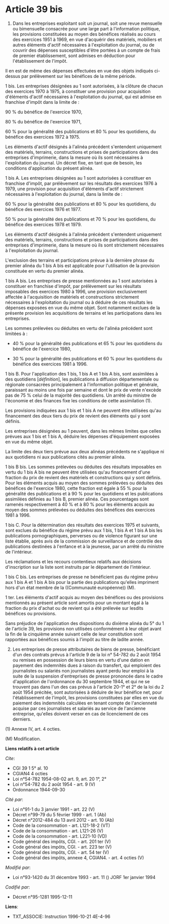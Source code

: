 # Article 39 bis

1. Dans les entreprises exploitant soit un journal, soit une revue mensuelle ou bimensuelle consacrée pour une large part à
l'information politique, les provisions constituées au moyen des bénéfices réalisés au cours des exercices 1951 à 1969, en
vue d'acquérir des matériels, mobiliers et autres éléments d'actif nécessaires à l'exploitation du journal, ou de couvrir des
dépenses susceptibles d'être portées à un compte de frais de premier établissement, sont admises en déduction pour
l'établissement de l'impôt.

Il en est de même des dépenses effectuées en vue des objets indiqués ci-dessus par prélèvement sur les bénéfices de la même
période.

1 bis. Les entreprises désignées au 1 sont autorisées, à la clôture de chacun des exercices 1970 à 1975, à constituer une
provision pour acquisition d'éléments d'actif nécessaires à l'exploitation du journal, qui est admise en franchise d'impôt
dans la limite de :

90 % du bénéfice de l'exercice 1970,

80 % du bénéfice de l'exercice 1971,

60 % pour la généralité des publications et 80 % pour les quotidiens, du bénéfice des exercices 1972 à 1975.

Les éléments d'actif désignés à l'alinéa précédent s'entendent uniquement des matériels, terrains, constructions et prises de
participations dans des entreprises d'imprimerie, dans la mesure où ils sont nécessaires à l'exploitation du journal. Un
décret fixe, en tant que de besoin, les conditions d'application du présent alinéa.

1 bis A. Les entreprises désignées au 1 sont autorisées à constituer en franchise d'impôt, par prélèvement sur les résultats
des exercices 1976 à 1979, une provision pour acquisition d'éléments d'actif strictement nécessaires à l'exploitation du
journal, dans la limite de :

60 % pour la généralité des publications et 80 % pour les quotidiens, du bénéfice des exercices 1976 et 1977.

50 % pour la généralité des publications et 70 % pour les quotidiens, du bénéfice des exercices 1978 et 1979.

Les éléments d'actif désignés à l'alinéa précédent s'entendent uniquement des matériels, terrains, constructions et prises de
participations dans des entreprises d'imprimerie, dans la mesure où ils sont strictement nécessaires à l'exploitation du
journal.

L'exclusion des terrains et participations prévue à la dernière phrase du premier alinéa du 1 bis A bis est applicable pour
l'utilisation de la provision constituée en vertu du premier alinéa.

1 bis A bis. Les entreprises de presse mentionnées au 1 sont autorisées à constituer en franchise d'impôt, par prélèvement
sur les résultats imposables des exercices 1980 à 1996, une provision exclusivement affectée à l'acquisition de matériels et
constructions strictement nécessaires à l'exploitation du journal ou à déduire de ces résultats les dépenses exposées en vue
du même objet. Sont notamment exclues de la présente provision les acquisitions de terrains et les participations dans les
entreprises.

Les sommes prélevées ou déduites en vertu de l'alinéa précédent sont limitées à :

- 40 % pour la généralité des publications et 65 % pour les quotidiens du bénéfice de l'exercice 1980,

- 30 % pour la généralité des publications et 60 % pour les quotidiens du bénéfice des exercices 1981 à 1996.

1 bis B. Pour l'application des 1 bis, 1 bis A et 1 bis A bis, sont assimilées à des quotidiens [*définition*], les
publications à diffusion départementale ou régionale consacrées principalement à l'information politique et générale,
paraissant au moins une fois par semaine et dont le prix de vente n'excède pas de 75 % celui de la majorité des quotidiens.
Un arrêté du ministre de l'économie et des finances fixe les conditions de cette assimilation (1).

Les provisions indiquées aux 1 bis et 1 bis A ne peuvent être utilisées qu'au financement des deux tiers du prix de revient
des éléments qui y sont définis.

Les entreprises désignées au 1 peuvent, dans les mêmes limites que celles prévues aux 1 bis et 1 bis A, déduire les dépenses
d'équipement exposées en vue du même objet.

La limite des deux tiers prévue aux deux alinéas précédents ne s'applique ni aux quotidiens ni aux publications cités au
premier alinéa.

1 bis B bis. Les sommes prélevées ou déduites des résultats imposables en vertu du 1 bis A bis ne peuvent être utilisées
qu'au financement d'une fraction du prix de revient des matériels et constructions qui y sont définis. Pour les éléments
acquis au moyen des sommes prélevées ou déduites des bénéfices de l'exercice 1980, cette fraction est égale à 55 % pour la
généralité des publications et à 90 % pour les quotidiens et les publications assimilées définies au 1 bis B, premier alinéa.
Ces pourcentages sont ramenés respectivement à 40 % et à 80 % pour les éléments acquis au moyen des sommes prélevées ou
déduites des bénéfices des exercices 1981 à 1996.

1 bis C. Pour la détermination des résultats des exercices 1975 et suivants, sont exclues du bénéfice du régime prévu aux 1
bis, 1 bis A et 1 bis A bis les publications pornographiques, perverses ou de violence figurant sur une liste établie, après
avis de la commission de surveillance et de contrôle des publications destinées à l'enfance et à la jeunesse, par un arrêté
du ministre de l'intérieur.

Les réclamations et les recours contentieux relatifs aux décisions d'inscription sur la liste sont instruits par le
département de l'intérieur.

1 bis C bis. Les entreprises de presse ne bénéficient pas du régime prévu aux 1 bis A et 1 bis A bis pour la partie des
publications qu'elles impriment hors d'un état membre de la ((Communauté européenne)) (M).

1 ter. Les éléments d'actif acquis au moyen des bénéfices ou des provisions mentionnés au présent article sont amortis pour
un montant égal à la fraction du prix d'achat ou de revient qui a été prélevée sur lesdits bénéfices ou provisions.

Sans préjudice de l'application des dispositions du dixième alinéa du 5° du 1 de l'article 39, les provisions non utilisées
conformément à leur objet avant la fin de la cinquième année suivant celle de leur constitution sont rapportées aux bénéfices
soumis à l'impôt au titre de ladite année.

2. Les entreprises de presse attributaires de biens de presse, bénéficiant d'un des contrats prévus à l'article 9 de la loi
n° 54-782 du 2 août 1954 ou remises en possession de leurs biens en vertu d'une dation en payement des indemnités dues à
raison du transfert, qui emploient des journalistes ou salariés non journalistes ayant perdu leur emploi à la suite de la
suspension d'entreprises de presse prononcée dans le cadre d'application de l'ordonnance du 30 septembre 1944, et qui ne se
trouvent pas dans l'un des cas prévus à l'article 20-1° et 2° de la loi du 2 août 1954 précitée, sont autorisées à déduire de
leur bénéfice net, pour l'établissement de l'impôt, les provisions constituées par elles en vue du paiement des indemnités
calculées en tenant compte de l'ancienneté acquise par ces journalistes et salariés au service de l'ancienne entreprise,
qu'elles doivent verser en cas de licenciement de ces derniers.

(1) Annexe IV, art. 4 octies.

(M) Modification.

**Liens relatifs à cet article**

_Cite_:

  - CGI 39 1 5° al. 10
  - CGIAN4 4 octies
  - Loi n°54-782 1954-08-02 art. 9, art. 20 1°, 2°
  - Loi n°54-782 du 2 août 1954 - art. 9 (V)
  - Ordonnance 1944-09-30

_Cité par_:

  - Loi n°91-1 du 3 janvier 1991 - art. 22 (V)
  - Décret n°99-79 du 5 février 1999 - art. 1 (Ab)
  - Décret n°2012-484 du 13 avril 2012 - art. 10 (Ab)
  - Code de la consommation - art. L121-18-2 (VT)
  - Code de la consommation - art. L121-26 (V)
  - Code de la consommation - art. L221-10 (VD)
  - Code général des impôts, CGI. - art. 201 ter (V)
  - Code général des impôts, CGI. - art. 223 ter (V)
  - Code général des impôts, CGI. - art. 54 ter (V)
  - Code général des impôts, annexe 4, CGIAN4. - art. 4 octies (V)

_Modifié par_:

  - Loi n°93-1420 du 31 décembre 1993 - art. 11 () JORF 1er janvier 1994

_Codifié par_:

  - Décret n°95-1281 1995-12-11

**Liens**:

  - TXT_ASSOCIE: Instruction 1996-10-21 4E-4-96
